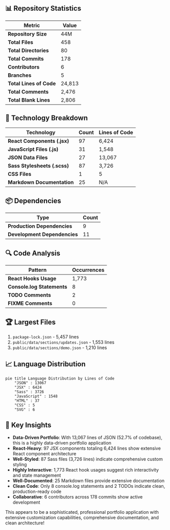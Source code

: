 
## 📊 Repository Statistics

| Metric | Value |
|--------|-------|
| **Repository Size** | 44M |
| **Total Files** | 458 |
| **Total Directories** | 80 |
| **Total Commits** | 178 |
| **Contributors** | 6 |
| **Branches** | 5 |
| **Total Lines of Code** | 24,813 |
| **Total Comments** | 2,476 |
| **Total Blank Lines** | 2,806 |

## 🔧 Technology Breakdown

| Technology | Count | Lines of Code |
|------------|-------|---------------|
| **React Components (.jsx)** | 97 | 6,424 |
| **JavaScript Files (.js)** | 31 | 1,548 |
| **JSON Data Files** | 27 | 13,067 |
| **Sass Stylesheets (.scss)** | 87 | 3,726 |
| **CSS Files** | 1 | 5 |
| **Markdown Documentation** | 25 | N/A |

## 📦 Dependencies

| Type | Count |
|------|-------|
| **Production Dependencies** | 9 |
| **Development Dependencies** | 11 |

## 🔍 Code Analysis

| Pattern | Occurrences |
|---------|-------------|
| **React Hooks Usage** | 1,773 |
| **Console.log Statements** | 8 |
| **TODO Comments** | 2 |
| **FIXME Comments** | 0 |

## 🏆 Largest Files

1. `package-lock.json` - 5,457 lines
2. `public/data/sections/updates.json` - 1,553 lines
3. `public/data/sections/demo.json` - 1,210 lines

## 📈 Language Distribution

```mermaid
pie title Language Distribution by Lines of Code
    "JSON" : 13067
    "JSX" : 6424
    "Sass" : 3726
    "JavaScript" : 1548
    "HTML" : 37
    "CSS" : 5
    "SVG" : 6
```

## 🎯 Key Insights

- **Data-Driven Portfolio**: With 13,067 lines of JSON (52.7% of codebase), this is a highly data-driven portfolio application
- **React-Heavy**: 97 JSX components totaling 6,424 lines show extensive React component architecture
- **Well-Styled**: 87 Sass files (3,726 lines) indicate comprehensive custom styling
- **Highly Interactive**: 1,773 React hook usages suggest rich interactivity and state management
- **Well-Documented**: 25 Markdown files provide extensive documentation
- **Clean Code**: Only 8 console.log statements and 2 TODOs indicate clean, production-ready code
- **Collaborative**: 6 contributors across 178 commits show active development

This appears to be a sophisticated, professional portfolio application with extensive customization capabilities, comprehensive documentation, and clean architecture!